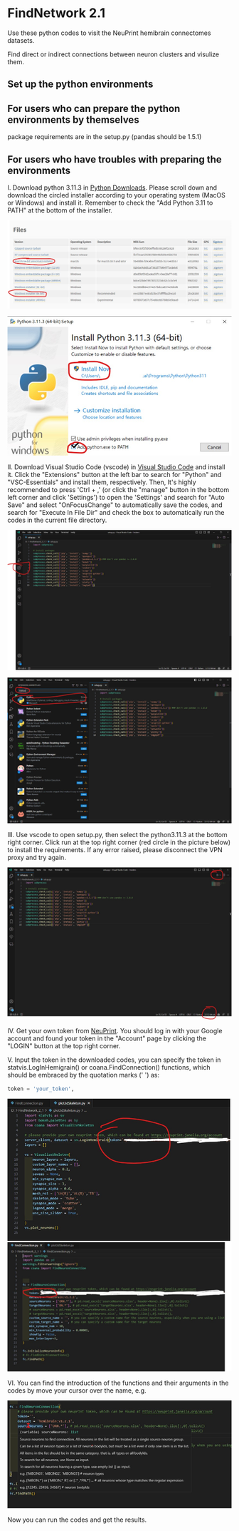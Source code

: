 # FindNetwork 2.1

Use these python codes to visit the NeuPrint hemibrain connectomes datasets.

Find direct or indirect connections between neuron clusters and visulize them.

## Set up the python environments

## For users who can prepare the python environments by themselves

package requirements are in the setup.py (pandas should be 1.5.1)

## For users who have troubles with preparing the environments

I. Download python 3.11.3 in [Python Downloads](https://www.python.org/downloads/release/python-3113/). Please scroll down and download the circled installer according to your operating system (MacOS or Windows) and install it. Remember to check the "Add Python 3.11 to PATH" at the bottom of the installer.

![Download Version](assets/python_download.jpg)

![Install Python](assets/python_install.jpg)

II. Download Visual Studio Code (vscode) in [Visual Studio Code](https://code.visualstudio.com/) and install it. Click the "Extensions" button at the left bar to search for "Python" and "VSC-Essentials" and install them, respectively. Then, It's highly recommended to press 'Ctrl + ,' (or click the "manage" button in the bottom left corner and click 'Settings') to open the 'Settings' and search for "Auto Save" and select "OnFocusChange" to automatically save the codes, and search for "Execute In File Dir" and check the box to automatically run the codes in the current file directory.

![Add Extensions](assets/add_extensions.jpg)

![Install Extensions](assets/add_extensions1.jpg)

III. Use vscode to open setup.py, then select the python3.11.3 at the bottom right corner. Click run at the top right corner (red circle in the picture below) to install the requirements. If any error raised, please disconnect the VPN proxy and try again.

![Run Setup](assets/run_setup.jpg)

IV. Get your own token from [NeuPrint](https://neuprint.janelia.org/account). You should log in with your Google account and found your token in the "Account" page by clicking the "LOGIN" button at the top right corner.

V. Input the token in the downloaded codes, you can specify the token in statvis.LogInHemigrain() or coana.FindConnection() functions, which should be embraced by the quotation marks ('  ') as:

```python
token = 'your_token',
```

![Add Token](assets/add_token1.jpg)
![Add Token](assets/add_token2.jpg)

VI. You can find the introduction of the functions and their arguments in the codes by move your cursor over the name, e.g.

![Function Introduction](assets/function_introduction.jpg)

Now you can run the codes and get the results.
